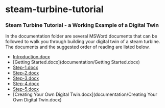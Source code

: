 # steam-turbine-tutorial

### Steam Turbine Tutorial - a Working Example of a Digital Twin
In the documentation folder are several MSWord documents that can be followed to walk you through building your digital twin
of a steam turbine.  The documents and the suggested order of reading are listed below.

- [Introduction.docx](documentation/Introduction.docx)
- [Getting Started.docx](documentation/Getting Started.docx)
- [Step-1.docx](documentation/Step-1.docx)
- [Step-2.docx](documentation/Step-2.docx)
- [Step-3.docx](documentation/Step-3.docx)
- [Step-4.docx](documentation/Step-4.docx)
- [Step-5.docx](documentation/Step-5.docx)
- [Creating Your Own Digital Twin.docx](documentation/Creating Your Own Digital Twin.docx)
